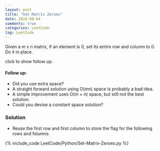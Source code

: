 ```yaml
---
layout: post
title: "Set Matrix Zeroes"
date: 2016-08-04
comments: true
categories: LeetCode
tag: LeetCode
---
```




Given a m x n matrix, if an element is 0, set its entire row and column to 0. Do it in place.

click to show follow up.

#### Follow up:
* Did you use extra space?
* A straight forward solution using O(mn) space is probably a bad idea.
* A simple improvement uses O(m + n) space, but still not the best solution.
* Could you devise a constant space solution?

<!--more-->
### Solution

* Reuse the first row and first column to store the flag for the following rows and folumns

{% include_code LeetCode/Python/Set-Matrix-Zeroes.py %}
